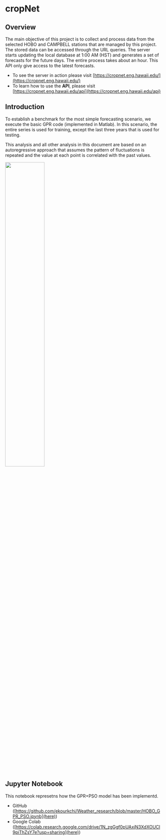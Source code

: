 # cropNet

## Overview

The main objective of this project is to collect and process data from the selected HOBO and CAMPBELL stations that are managed by this project. The stored data can be accessed through the URL queries. The server starts updating the local database at 1:00 AM (HST) and generates a set of forecasts for the future days. The entire process takes about an hour. This API only give access to the latest forecasts.

+ To see the server in action please visit [https://cropnet.eng.hawaii.edu/](https://cropnet.eng.hawaii.edu/)
+ To learn how to use the **API**, please visit [https://cropnet.eng.hawaii.edu/api](https://cropnet.eng.hawaii.edu/api)

## Introduction

To establish a benchmark for the most simple forecasting scenario, we execute the basic GPR code (implemented in Matlab). In this scenario, the entire series is used for training, except the last three years that is used for testing. 

This analysis and all other analysis in this document are based on an autoregressive approach that assumes the pattern of fluctuations is repeated and the value at each point is correlated with the past values. 

<img src="https://user-images.githubusercontent.com/13570487/125725551-183ba71d-d824-44db-bee6-071410360c69.jpg" width=50% height=50%>




## Jupyter Notebook

This notebook represetns how the GPR+PSO model has been implementd.

+ GitHub ([https://github.com/ekourkchi/Weather_research/blob/master/HOBO_GPR_PSO.ipynb](here))
+ Google Colab ([https://colab.research.google.com/drive/1N_zgGgf0pUAxjN3XdXOUCl9piThZsY7e?usp=sharing](here))

